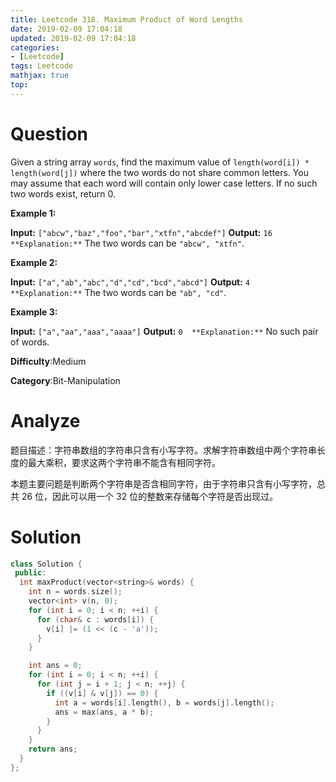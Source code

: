 ```yaml
---
title: Leetcode 318. Maximum Product of Word Lengths
date: 2019-02-09 17:04:18
updated: 2019-02-09 17:04:18
categories: 
- [Leetcode]
tags: Leetcode
mathjax: true
top:
---
```


# Question

Given a string array  `words`, find the maximum value of  `length(word[i]) * length(word[j])`  where the two words do not share common letters. You may assume that each word will contain only lower case letters. If no such two words exist, return 0.

**Example 1:**

**Input:** `["abcw","baz","foo","bar","xtfn","abcdef"]`
**Output:** `16 
**Explanation:**` The two words can be `"abcw", "xtfn"`.

**Example 2:**

**Input:** `["a","ab","abc","d","cd","bcd","abcd"]`
**Output:** `4 
**Explanation:**` The two words can be `"ab", "cd"`.

**Example 3:**

**Input:** `["a","aa","aaa","aaaa"]`
**Output:** `0 
**Explanation:**` No such pair of words.

**Difficulty**:Medium

**Category**:Bit-Manipulation

<!-- more -->

# Analyze

题目描述：字符串数组的字符串只含有小写字符。求解字符串数组中两个字符串长度的最大乘积，要求这两个字符串不能含有相同字符。

本题主要问题是判断两个字符串是否含相同字符，由于字符串只含有小写字符，总共 26 位，因此可以用一个 32 位的整数来存储每个字符是否出现过。

# Solution

```cpp
class Solution {
 public:
  int maxProduct(vector<string>& words) {
    int n = words.size();
    vector<int> v(n, 0);
    for (int i = 0; i < n; ++i) {
      for (char& c : words[i]) {
        v[i] |= (1 << (c - 'a'));
      }
    }

    int ans = 0;
    for (int i = 0; i < n; ++i) {
      for (int j = i + 1; j < n; ++j) {
        if ((v[i] & v[j]) == 0) {
          int a = words[i].length(), b = words[j].length();
          ans = max(ans, a * b);
        }
      }
    }
    return ans;
  }
};
```